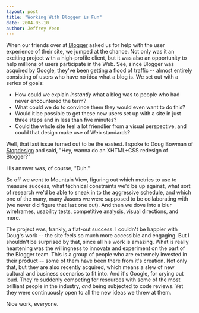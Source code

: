 ```yaml
---
layout: post
title: "Working With Blogger is Fun"
date: 2004-05-10
author: Jeffrey Veen
---
```

When our friends over at <a href="http://blogger.com/">Blogger</a> asked us for help with the user experience of their site, we jumped at the chance. Not only was it an exciting project with a high-profile client, but it was also an opportunity to help millions of users participate in the Web. See, since Blogger was acquired by Google, they've been getting a flood of traffic -- almost entirely consisting of users who have no idea what a blog is. We set out with a series of goals:

<ul class="post-bullet"><li>How could we explain <em>instantly</em> what a blog was to people who had never encountered the term?</li><li>What could we do to convince them they would even want to do this?</li><li>Would it be possible to get these new users set up with a site in just three steps and in less than five minutes?</li><li>Could the whole site feel a lot friendlier from a visual perspective, and could that design make use of Web standards?</li></ul>

Well, that last issue turned out to be the easiest. I spoke to Doug Bowman of <a href="http://stopdesign.com/">Stopdesign</a> and said, "Hey, wanna do an XHTML+CSS redesign of Blogger?"

His answer was, of course, "Duh."

So off we went to Mountain View, figuring out which metrics to use to measure success, what technical constraints we'd be up against, what sort of research we'd be able to sneak in to the aggressive schedule, and which one of the many, many Jasons we were supposed to be collaborating with (we never did figure that last one out). And then we dove into a blur wireframes, usability tests, competitive analysis, visual directions, and more.

The project was, frankly, a flat-out success. I couldn't be happier with Doug's work -- the site feels so much more accessible and engaging. But I shouldn't be surprised by that, since all his work is amazing. What is really heartening was the willingness to innovate and experiment on the part of the Blogger team. This is a group of people who are extremely invested in their product -- some of them have been there from it's creation. Not only that, but they are also recently acquired, which means a slew of new cultural and business scenarios to fit into. And it's Google, for crying out loud. They're suddenly competing for resources with some of the most brilliant people in the industry, <em>and</em> being subjected to code reviews. Yet they were continuously open to all the new ideas we threw at them.

Nice work, everyone.
